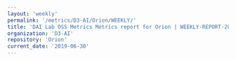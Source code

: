 ```yaml
---
layout: 'weekly'
permalink: '/metrics/D3-AI/Orion/WEEKLY/'
title: 'DAI Lab OSS Metrics Metrics report for Orion | WEEKLY-REPORT-2019-06-30'
organization: 'D3-AI'
repository: 'Orion'
current_date: '2019-06-30'
---
```


